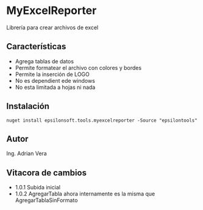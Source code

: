 ﻿# MyExcelReporter

Librería para crear archivos de excel

## Características
- Agrega tablas de datos
- Permite formatear el archivo con colores y bordes
- Permite la inserción de LOGO
- No es dependient ede windows
- No esta limitada a hojas ni nada

## Instalación 

	nuget install epsilonsoft.tools.myexcelreporter -Source "epsilontools"

## Autor

Ing. Adrian Vera

## Vitacora de cambios
- 1.0.1 Subida inicial
- 1.0.2 AgregarTabla ahora internamente es la misma que AgregarTablaSinFormato